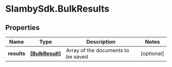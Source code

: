 # SlambySdk.BulkResults

## Properties
Name | Type | Description | Notes
------------ | ------------- | ------------- | -------------
**results** | [**[BulkResult]**](BulkResult.md) | Array of the documents to be saved | [optional] 




